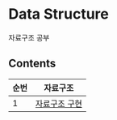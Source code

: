 # Data Structure

자료구조 공부

## Contents

| 순번 | 자료구조                                                                        |
| ---- | ------------------------------------------------------------------------------- |
| 1    | [자료구조 구현](https://github.com/0xe82de/Study/tree/main/Data-Structure/Impl) |
